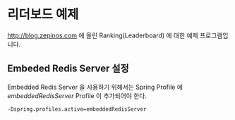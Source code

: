 # 리더보드 예제

http://blog.zepinos.com 에 올린 Ranking(Leaderboard) 에 대한 예제 프로그램입니다.

## Embeded Redis Server 설정

Embedded Redis Server 을 사용하기 위해서는 Spring Profile 에 *embeddedRedisServer* Profile 이 추가되어야 한다.
~~~
-Dspring.profiles.active=embeddedRedisServer
~~~